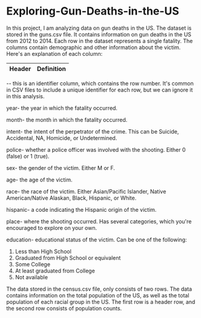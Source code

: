 # Exploring-Gun-Deaths-in-the-US
In this project, I am analyzing data on gun deaths in the US. 
The dataset is stored in the guns.csv file. It contains information on gun deaths in the US from 2012 to 2014. Each row in the dataset represents a single fatality. The columns contain demographic and other information about the victim.
 Here's an explanation of each column:
 
 Header | Definition
---|---------

-- this is an identifier column, which contains the row number. It's common in CSV files to include a unique identifier for each row, but we can ignore it in this analysis.

year- the year in which the fatality occurred.

month- the month in which the fatality occurred.

intent- the intent of the perpetrator of the crime. This can be Suicide, Accidental, NA, Homicide, or Undetermined.

police- whether a police officer was involved with the shooting. Either 0 (false) or 1 (true).

sex- the gender of the victim. Either M or F.

age- the age of the victim.

race- the race of the victim. Either Asian/Pacific Islander, Native American/Native Alaskan, Black, Hispanic, or White.

hispanic- a code indicating the Hispanic origin of the victim.

place- where the shooting occurred. Has several categories, which you're encouraged to explore on your own.

education- educational status of the victim. Can be one of the following:
1. Less than High School
2. Graduated from High School or equivalent
3. Some College
4. At least graduated from College
5. Not available

The data stored in the census.csv file, only consists of two rows. The data contains information on the total population of the US, as well as the total population of each racial group in the US.  The first row is a header row, and the second row consists of population counts.

